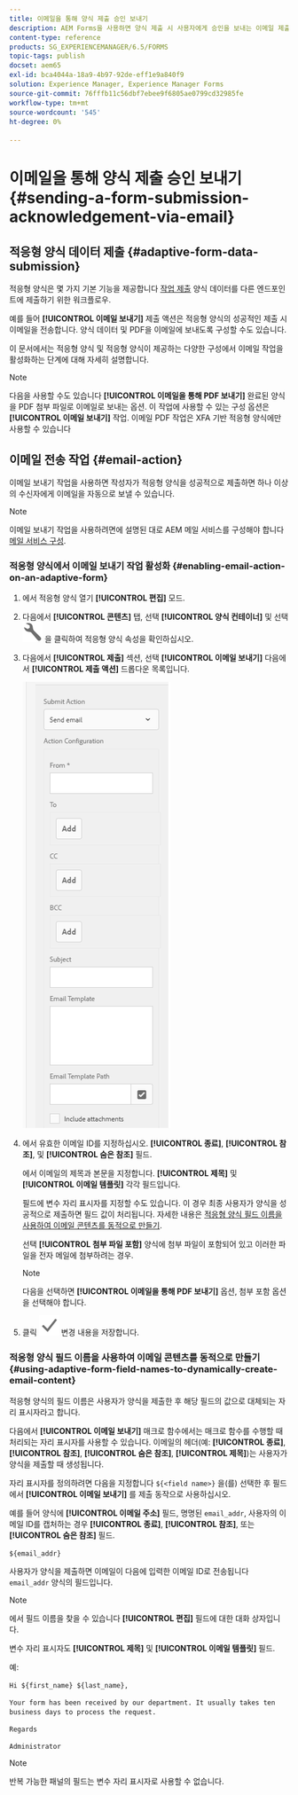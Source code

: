 ```yaml
---
title: 이메일을 통해 양식 제출 승인 보내기
description: AEM Forms을 사용하면 양식 제출 시 사용자에게 승인을 보내는 이메일 제출 액션을 구성할 수 있습니다.
content-type: reference
products: SG_EXPERIENCEMANAGER/6.5/FORMS
topic-tags: publish
docset: aem65
exl-id: bca4044a-18a9-4b97-92de-eff1e9a840f9
solution: Experience Manager, Experience Manager Forms
source-git-commit: 76fffb11c56dbf7ebee9f6805ae0799cd32985fe
workflow-type: tm+mt
source-wordcount: '545'
ht-degree: 0%

---
```


# 이메일을 통해 양식 제출 승인 보내기 {#sending-a-form-submission-acknowledgement-via-email}

## 적응형 양식 데이터 제출 {#adaptive-form-data-submission}

적응형 양식은 몇 가지 기본 기능을 제공합니다 [작업 제출](../../forms/using/configuring-submit-actions.md) 양식 데이터를 다른 엔드포인트에 제출하기 위한 워크플로우.

예를 들어 **[!UICONTROL 이메일 보내기]** 제출 액션은 적응형 양식의 성공적인 제출 시 이메일을 전송합니다. 양식 데이터 및 PDF을 이메일에 보내도록 구성할 수도 있습니다.

이 문서에서는 적응형 양식 및 적응형 양식이 제공하는 다양한 구성에서 이메일 작업을 활성화하는 단계에 대해 자세히 설명합니다.

>[!NOTE]
>
>다음을 사용할 수도 있습니다 **[!UICONTROL 이메일을 통해 PDF 보내기]** 완료된 양식을 PDF 첨부 파일로 이메일로 보내는 옵션. 이 작업에 사용할 수 있는 구성 옵션은 **[!UICONTROL 이메일 보내기]** 작업. 이메일 PDF 작업은 XFA 기반 적응형 양식에만 사용할 수 있습니다

## 이메일 전송 작업 {#email-action}

이메일 보내기 작업을 사용하면 작성자가 적응형 양식을 성공적으로 제출하면 하나 이상의 수신자에게 이메일을 자동으로 보낼 수 있습니다.

>[!NOTE]
>
>이메일 보내기 작업을 사용하려면에 설명된 대로 AEM 메일 서비스를 구성해야 합니다 [메일 서비스 구성](/help/sites-administering/notification.md#configuring-the-mail-service).

### 적응형 양식에서 이메일 보내기 작업 활성화 {#enabling-email-action-on-an-adaptive-form}

1. 에서 적응형 양식 열기 **[!UICONTROL 편집]** 모드.

1. 다음에서 **[!UICONTROL 콘텐츠]** 탭, 선택 **[!UICONTROL 양식 컨테이너]** 및 선택 ![구성](assets/configure-icon.svg) 을 클릭하여 적응형 양식 속성을 확인하십시오.

1. 다음에서 **[!UICONTROL 제출]** 섹션, 선택 **[!UICONTROL 이메일 보내기]** 다음에서 **[!UICONTROL 제출 액션]** 드롭다운 목록입니다.

   ![작업 제출](assets/submission-actions.png)

1. 에서 유효한 이메일 ID를 지정하십시오. **[!UICONTROL 종료]**, **[!UICONTROL 참조]**, 및 **[!UICONTROL 숨은 참조]** 필드.

   에서 이메일의 제목과 본문을 지정합니다. **[!UICONTROL 제목]** 및 **[!UICONTROL 이메일 템플릿]** 각각 필드입니다.

   필드에 변수 자리 표시자를 지정할 수도 있습니다. 이 경우 최종 사용자가 양식을 성공적으로 제출하면 필드 값이 처리됩니다. 자세한 내용은 [적응형 양식 필드 이름을 사용하여 이메일 콘텐츠를 동적으로 만들기](../../forms/using/form-submission-receipt-via-email.md#p-using-adaptive-form-field-names-to-dynamically-create-email-content-p).

   선택 **[!UICONTROL 첨부 파일 포함]** 양식에 첨부 파일이 포함되어 있고 이러한 파일을 전자 메일에 첨부하려는 경우.

   >[!NOTE]
   >
   >다음을 선택하면 **[!UICONTROL 이메일을 통해 PDF 보내기]** 옵션, 첨부 포함 옵션을 선택해야 합니다.

1. 클릭 ![저장](assets/save_icon.svg) 변경 내용을 저장합니다.

### 적응형 양식 필드 이름을 사용하여 이메일 콘텐츠를 동적으로 만들기 {#using-adaptive-form-field-names-to-dynamically-create-email-content}

적응형 양식의 필드 이름은 사용자가 양식을 제출한 후 해당 필드의 값으로 대체되는 자리 표시자라고 합니다.

다음에서 **[!UICONTROL 이메일 보내기]** 매크로 함수에서는 매크로 함수를 수행할 때 처리되는 자리 표시자를 사용할 수 있습니다. 이메일의 헤더(예: **[!UICONTROL 종료]**, **[!UICONTROL 참조]**, **[!UICONTROL 숨은 참조]**, **[!UICONTROL 제목]**)는 사용자가 양식을 제출할 때 생성됩니다.

자리 표시자를 정의하려면 다음을 지정합니다 `${<field name>}` 을(를) 선택한 후 필드에서 **[!UICONTROL 이메일 보내기]** 를 제출 동작으로 사용하십시오.

예를 들어 양식에 **[!UICONTROL 이메일 주소]** 필드, 명명된 `email_addr`, 사용자의 이메일 ID를 캡처하는 경우 **[!UICONTROL 종료]**, **[!UICONTROL 참조]**, 또는 **[!UICONTROL 숨은 참조]** 필드.

`${email_addr}`

사용자가 양식을 제출하면 이메일이 다음에 입력한 이메일 ID로 전송됩니다 `email_addr` 양식의 필드입니다.

>[!NOTE]
>
>에서 필드 이름을 찾을 수 있습니다 **[!UICONTROL 편집]** 필드에 대한 대화 상자입니다.

변수 자리 표시자도 **[!UICONTROL 제목]** 및 **[!UICONTROL 이메일 템플릿]** 필드.

예:

`Hi ${first_name} ${last_name},`

`Your form has been received by our department. It usually takes ten business days to process the request.`

`Regards`

`Administrator`

>[!NOTE]
>
>반복 가능한 패널의 필드는 변수 자리 표시자로 사용할 수 없습니다.
